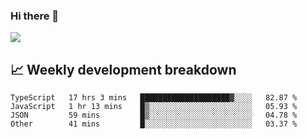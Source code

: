 ### Hi there 👋
<img align="center" src="https://github-readme-stats.vercel.app/api?username=Tumao727&show_icons=true&hide_title=true&theme=dracula" />


## 📈 Weekly development breakdown
<!--START_SECTION:waka-->

```text
TypeScript   17 hrs 3 mins   ████████████████████▓░░░░   82.87 %
JavaScript   1 hr 13 mins    █▒░░░░░░░░░░░░░░░░░░░░░░░   05.93 %
JSON         59 mins         █▒░░░░░░░░░░░░░░░░░░░░░░░   04.78 %
Other        41 mins         █░░░░░░░░░░░░░░░░░░░░░░░░   03.37 %
```

<!--END_SECTION:waka-->
